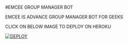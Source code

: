 #EMCEE GROUP MANAGER BOT

EMCEE IS ADVANCE GROUP MANAGER BOT FOR GEEKS 

CLICK ON BELOW IMAGE TO DEPLOY ON HEROKU 

[![DEPLOY](https://telegra.ph/file/0ef205e512d6454449b5f.jpg)](https://heroku.com/deploy?template=https://github.com/satyanandatripathi/EMCEE)
